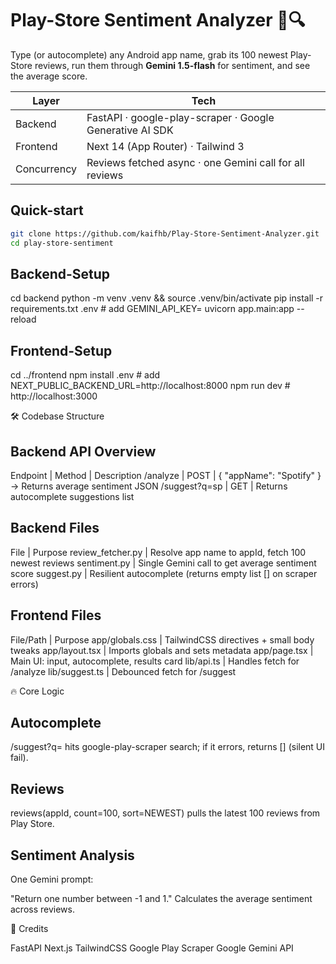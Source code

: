 # Play-Store Sentiment Analyzer 🛒🔍

Type (or autocomplete) any Android app name, grab its 100 newest Play-Store
reviews, run them through **Gemini 1.5-flash** for sentiment, and see the
average score.

| Layer       | Tech                                                     |
| ----------- | -------------------------------------------------------- |
| Backend     | FastAPI · google-play-scraper · Google Generative AI SDK |
| Frontend    | Next 14 (App Router) · Tailwind 3                        |
| Concurrency | Reviews fetched async · one Gemini call for all reviews  |



## Quick-start

```bash
git clone https://github.com/kaifhb/Play-Store-Sentiment-Analyzer.git
cd play-store-sentiment
```

## Backend-Setup

cd backend
python -m venv .venv && source .venv/bin/activate 
pip install -r requirements.txt
.env # add GEMINI_API_KEY=<your-key>
uvicorn app.main:app --reload 


## Frontend-Setup

cd ../frontend
npm install 
.env # add NEXT_PUBLIC_BACKEND_URL=http://localhost:8000 
npm run dev # http://localhost:3000


🛠 Codebase Structure

## Backend API Overview

Endpoint | Method | Description
/analyze | POST | { "appName": "Spotify" } → Returns average sentiment JSON
/suggest?q=sp | GET | Returns autocomplete suggestions list

## Backend Files

File | Purpose
review_fetcher.py | Resolve app name to appId, fetch 100 newest reviews
sentiment.py | Single Gemini call to get average sentiment score
suggest.py | Resilient autocomplete (returns empty list [] on scraper errors)

##  Frontend Files

File/Path | Purpose
app/globals.css | TailwindCSS directives + small body tweaks
app/layout.tsx | Imports globals and sets metadata
app/page.tsx | Main UI: input, autocomplete, results card
lib/api.ts | Handles fetch for /analyze
lib/suggest.ts | Debounced fetch for /suggest

🔥 Core Logic

## Autocomplete
/suggest?q= hits google-play-scraper search; if it errors, returns [] (silent UI fail).

## Reviews
reviews(appId, count=100, sort=NEWEST) pulls the latest 100 reviews from Play Store.

## Sentiment Analysis
One Gemini prompt:

"Return one number between -1 and 1."
Calculates the average sentiment across reviews.

🙏 Credits

FastAPI
Next.js
TailwindCSS
Google Play Scraper
Google Gemini API
